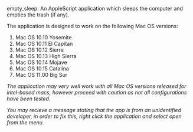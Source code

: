  empty_sleep:
 An AppleScript application which sleeps the computer and empties the trash (if any).
 
 The application is designed to work on the following Mac OS versions:
 <ol>
 <li>Mac OS 10.10 Yosemite</li>
 <li>Mac OS 10.11 El Capitan</li>
 <li>Mac OS 10.12 Sierra</li>
 <li>Mac OS 10.13 High Sierra</li>
 <li>Mac OS 10.14 Mojave</li>
 <li>Mac OS 10.15 Catalina</li>
 <li>Mac OS 11.00 Big Sur</li>
 </ol>
 
 *The application may very well work with all Mac OS versions released for intel-based macs, however proceed with caution as not all configurations have been tested.*
 
*You may recieve a message stating that the app is from an unidentified developer, in order to fix this, right click the application and select open from the menu.*
